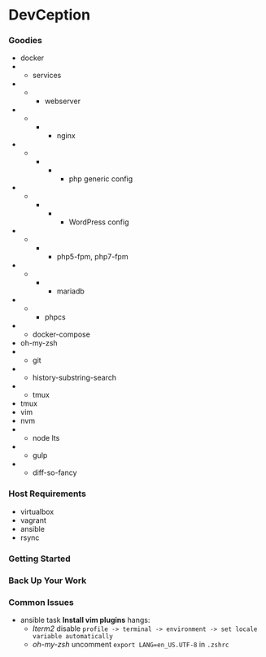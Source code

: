 # DevCeption

### Goodies

- docker
- - services
- - - webserver
- - - - nginx
- - - - - php generic config
- - - - - WordPress config
- - - - php5-fpm, php7-fpm
- - - - mariadb
- - - phpcs
- - docker-compose
- oh-my-zsh
- - git
- - history-substring-search
- - tmux
- tmux
- vim
- nvm
- - node lts
- - gulp
- - diff-so-fancy

### Host Requirements

- virtualbox
- vagrant
- ansible
- rsync

### Getting Started

### Back Up Your Work

### Common Issues

- ansible task **Install vim plugins** hangs:
  - *Iterm2* disable `profile -> terminal -> environment -> set locale variable automatically`
  - *oh-my-zsh* uncomment `export LANG=en_US.UTF-8` in `.zshrc` 
